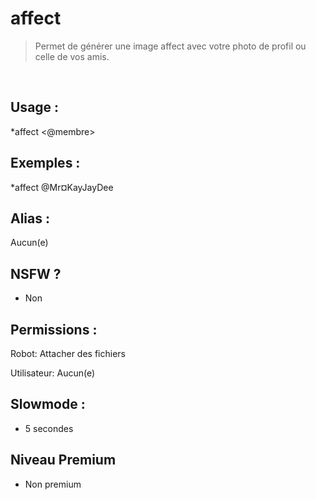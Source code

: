 # affect

> Permet de générer une image affect avec votre photo de profil ou celle de vos amis.

<br>

## Usage :

*affect <@membre>

## Exemples :

*affect @Mr¤KayJayDee

## Alias :

Aucun(e)

## NSFW ?

- Non

## Permissions :

Robot: Attacher des fichiers
<br>

Utilisateur: Aucun(e)

## Slowmode :

- 5 secondes

## Niveau Premium

- Non premium